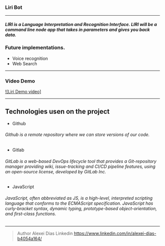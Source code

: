 ### Liri Bot
--------------------
#####  LIRI is a Language Interpretation and Recognition Interface. LIRI will be a command line node app that takes in parameters and gives you back data.

### Future implementations.

* Voice recognition
* Web Search


------
### Video Demo
[![Liri Demo video]](https://player.vimeo.com/video/363095338 "Liri Demo video")

---

## Technologies usen on the project
* Github
###### Github is a remote repository where we can store versions of our code.
* Gitlab
###### GitLab is a web-based DevOps lifecycle tool that provides a Git-repository manager providing wiki, issue-tracking and CI/CD pipeline features, using an open-source license, developed by GitLab Inc.

* JavaScript
###### JavaScript, often abbreviated as JS, is a high-level, interpreted scripting language that conforms to the ECMAScript specification. JavaScript has curly-bracket syntax, dynamic typing, prototype-based object-orientation, and first-class functions.

---
> Author
 Alexei Dias
 Linkedin 
 https://www.linkedin.com/in/alexei-dias-b4054a164/